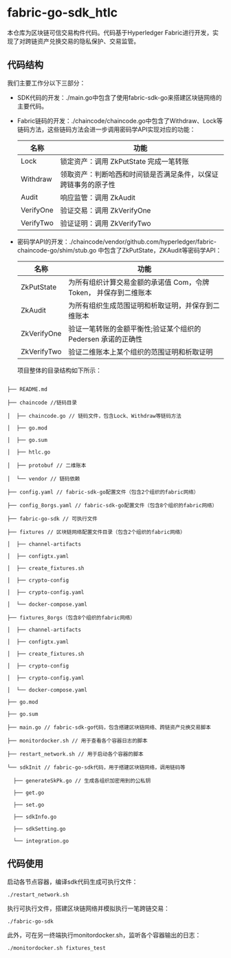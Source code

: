 # fabric-go-sdk_htlc
本仓库为区块链可信交易构件代码。代码基于Hyperledger Fabric进行开发，实现了对跨链资产兑换交易的隐私保护、交易监管。

## 代码结构
我们主要工作分以下三部分：
- SDK代码的开发：./main.go中包含了使用fabric-sdk-go来搭建区块链网络的主要代码。

- Fabric链码的开发：./chaincode/chaincode.go中包含了Withdraw、Lock等链码方法，这些链码方法会进一步调用密码学API实现对应的功能：

  | 名称      | 功能                                                         |
  | --------- | ------------------------------------------------------------ |
  | Lock      | 锁定资产：调用 ZkPutState 完成一笔转账                       |
  | Withdraw  | 领取资产：判断哈西和时间锁是否满足条件，以保证 跨链事务的原子性 |
  | Audit     | 响应监管：调用 ZkAudit                                       |
  | VerifyOne | 验证交易：调用 ZkVerifyOne                                   |
  | VerifyTwo | 验证证明：调用 ZkVerifyTwo                                   |

- 密码学API的开发：./chaincode/vendor/github.com/hyperledger/fabric-chaincode-go/shim/stub.go 中包含了ZkPutState，ZKAudit等密码学API：

  | 名称        | 功能                                                         |
  | ----------- | ------------------------------------------------------------ |
  | ZkPutState  | 为所有组织计算交易金额的承诺值 Com，令牌 Token， 并保存到二维账本 |
  | ZkAudit     | 为所有组织生成范围证明和析取证明，并保存到二维账本           |
  | ZkVerifyOne | 验证一笔转账的金额平衡性;验证某个组织的 Pedersen 承诺的正确性 |
  | ZkVerifyTwo | 验证二维账本上某个组织的范围证明和析取证明                   |

  项目整体的目录结构如下所示：
```

├── README.md

├── chaincode //链码目录

│  ├── chaincode.go // 链码文件，包含Lock、Withdraw等链码方法

│  ├── go.mod

│  ├── go.sum

│  ├── htlc.go 

│  ├── protobuf // 二维账本

│  └── vendor // 链码依赖

├── config.yaml // fabric-sdk-go配置文件（包含2个组织的fabric网络）

├── config_8orgs.yaml // fabric-sdk-go配置文件（包含8个组织的fabric网络）

├── fabric-go-sdk // 可执行文件

├── fixtures // 区块链网络配置文件目录（包含2个组织的fabric网络）

│  ├── channel-artifacts

│  ├── configtx.yaml

│  ├── create_fixtures.sh

│  ├── crypto-config

│  ├── crypto-config.yaml

│  └── docker-compose.yaml

├── fixtures_8orgs（包含8个组织的fabric网络）

│  ├── channel-artifacts

│  ├── configtx.yaml

│  ├── create_fixtures.sh

│  ├── crypto-config

│  ├── crypto-config.yaml

│  └── docker-compose.yaml

├── go.mod

├── go.sum

├── main.go // fabric-sdk-go代码，包含搭建区块链网络、跨链资产兑换交易脚本

├── monitordocker.sh // 用于查看各个容器日志的脚本

├── restart_network.sh // 用于启动各个容器的脚本

└── sdkInit // fabric-go-sdk代码，用于搭建区块链网络，调用链码等

  ├── generateSkPk.go // 生成各组织加密用到的公私钥

  ├── get.go 

  ├── set.go 

  ├── sdkInfo.go

  ├── sdkSetting.go

  └── integration.go
```

## 代码使用
启动各节点容器，编译sdk代码生成可执行文件：
```bash
./restart_network.sh
```
执行可执行文件，搭建区块链网络并模拟执行一笔跨链交易：

```shell
./fabric-go-sdk 
```

此外，可在另一终端执行monitordocker.sh，监听各个容器输出的日志：

```
./monitordocker.sh fixtures_test
```

